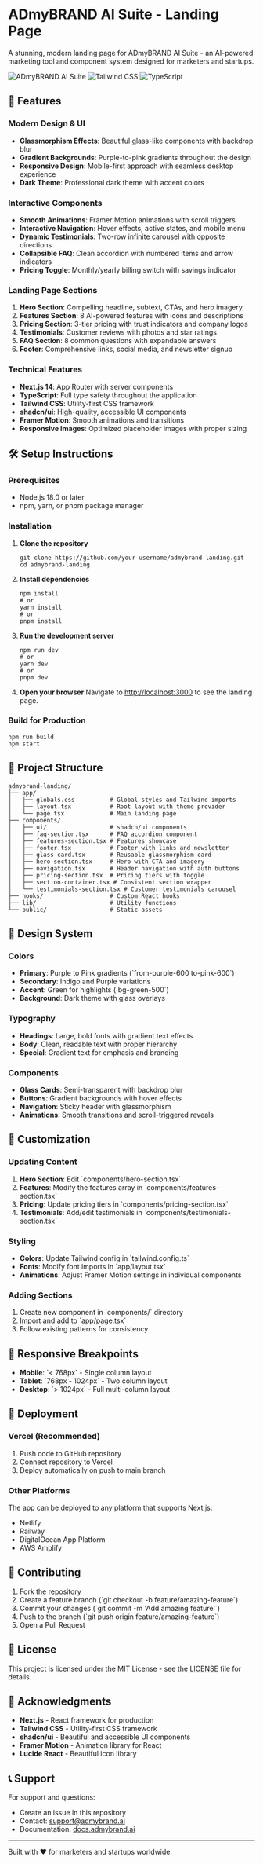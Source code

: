 # ADmyBRAND AI Suite - Landing Page

A stunning, modern landing page for ADmyBRAND AI Suite - an AI-powered marketing tool and component system designed for marketers and startups.

![ADmyBRAND AI Suite](https://img.shields.io/badge/Built%20with-Next.js-black?style=for-the-badge&logo=next.js)
![Tailwind CSS](https://img.shields.io/badge/Styled%20with-Tailwind%20CSS-38B2AC?style=for-the-badge&logo=tailwind-css)
![TypeScript](https://img.shields.io/badge/TypeScript-007ACC?style=for-the-badge&logo=typescript&logoColor=white)

## 🚀 Features

### Modern Design & UI
- **Glassmorphism Effects**: Beautiful glass-like components with backdrop blur
- **Gradient Backgrounds**: Purple-to-pink gradients throughout the design
- **Responsive Design**: Mobile-first approach with seamless desktop experience
- **Dark Theme**: Professional dark theme with accent colors

### Interactive Components
- **Smooth Animations**: Framer Motion animations with scroll triggers
- **Interactive Navigation**: Hover effects, active states, and mobile menu
- **Dynamic Testimonials**: Two-row infinite carousel with opposite directions
- **Collapsible FAQ**: Clean accordion with numbered items and arrow indicators
- **Pricing Toggle**: Monthly/yearly billing switch with savings indicator

### Landing Page Sections
1. **Hero Section**: Compelling headline, subtext, CTAs, and hero imagery
2. **Features Section**: 8 AI-powered features with icons and descriptions
3. **Pricing Section**: 3-tier pricing with trust indicators and company logos
4. **Testimonials**: Customer reviews with photos and star ratings
5. **FAQ Section**: 8 common questions with expandable answers
6. **Footer**: Comprehensive links, social media, and newsletter signup

### Technical Features
- **Next.js 14**: App Router with server components
- **TypeScript**: Full type safety throughout the application
- **Tailwind CSS**: Utility-first CSS framework
- **shadcn/ui**: High-quality, accessible UI components
- **Framer Motion**: Smooth animations and transitions
- **Responsive Images**: Optimized placeholder images with proper sizing

## 🛠️ Setup Instructions

### Prerequisites
- Node.js 18.0 or later
- npm, yarn, or pnpm package manager

### Installation

1. **Clone the repository**
   ```
   git clone https://github.com/your-username/admybrand-landing.git
   cd admybrand-landing
   ```

2. **Install dependencies**
   ```
   npm install
   # or
   yarn install
   # or
   pnpm install
   ```

3. **Run the development server**
   ```
   npm run dev
   # or
   yarn dev
   # or
   pnpm dev
   ```

4. **Open your browser**
   Navigate to [http://localhost:3000](http://localhost:3000) to see the landing page.

### Build for Production

```
npm run build
npm start
```

## 📁 Project Structure

```
admybrand-landing/
├── app/
│   ├── globals.css          # Global styles and Tailwind imports
│   ├── layout.tsx           # Root layout with theme provider
│   └── page.tsx             # Main landing page
├── components/
│   ├── ui/                  # shadcn/ui components
│   ├── faq-section.tsx      # FAQ accordion component
│   ├── features-section.tsx # Features showcase
│   ├── footer.tsx           # Footer with links and newsletter
│   ├── glass-card.tsx       # Reusable glassmorphism card
│   ├── hero-section.tsx     # Hero with CTA and imagery
│   ├── navigation.tsx       # Header navigation with auth buttons
│   ├── pricing-section.tsx  # Pricing tiers with toggle
│   ├── section-container.tsx # Consistent section wrapper
│   └── testimonials-section.tsx # Customer testimonials carousel
├── hooks/                   # Custom React hooks
├── lib/                     # Utility functions
└── public/                  # Static assets
```

## 🎨 Design System

### Colors
- **Primary**: Purple to Pink gradients (\`from-purple-600 to-pink-600\`)
- **Secondary**: Indigo and Purple variations
- **Accent**: Green for highlights (\`bg-green-500\`)
- **Background**: Dark theme with glass overlays

### Typography
- **Headings**: Large, bold fonts with gradient text effects
- **Body**: Clean, readable text with proper hierarchy
- **Special**: Gradient text for emphasis and branding

### Components
- **Glass Cards**: Semi-transparent with backdrop blur
- **Buttons**: Gradient backgrounds with hover effects
- **Navigation**: Sticky header with glassmorphism
- **Animations**: Smooth transitions and scroll-triggered reveals

## 🔧 Customization

### Updating Content
1. **Hero Section**: Edit \`components/hero-section.tsx\`
2. **Features**: Modify the features array in \`components/features-section.tsx\`
3. **Pricing**: Update pricing tiers in \`components/pricing-section.tsx\`
4. **Testimonials**: Add/edit testimonials in \`components/testimonials-section.tsx\`

### Styling
- **Colors**: Update Tailwind config in \`tailwind.config.ts\`
- **Fonts**: Modify font imports in \`app/layout.tsx\`
- **Animations**: Adjust Framer Motion settings in individual components

### Adding Sections
1. Create new component in \`components/\` directory
2. Import and add to \`app/page.tsx\`
3. Follow existing patterns for consistency

## 📱 Responsive Breakpoints

- **Mobile**: \`< 768px\` - Single column layout
- **Tablet**: \`768px - 1024px\` - Two column layout
- **Desktop**: \`> 1024px\` - Full multi-column layout

## 🚀 Deployment

### Vercel (Recommended)
1. Push code to GitHub repository
2. Connect repository to Vercel
3. Deploy automatically on push to main branch

### Other Platforms
The app can be deployed to any platform that supports Next.js:
- Netlify
- Railway
- DigitalOcean App Platform
- AWS Amplify

## 🤝 Contributing

1. Fork the repository
2. Create a feature branch (\`git checkout -b feature/amazing-feature\`)
3. Commit your changes (\`git commit -m 'Add amazing feature'\`)
4. Push to the branch (\`git push origin feature/amazing-feature\`)
5. Open a Pull Request

## 📄 License

This project is licensed under the MIT License - see the [LICENSE](LICENSE) file for details.

## 🙏 Acknowledgments

- **Next.js** - React framework for production
- **Tailwind CSS** - Utility-first CSS framework
- **shadcn/ui** - Beautiful and accessible UI components
- **Framer Motion** - Animation library for React
- **Lucide React** - Beautiful icon library

## 📞 Support

For support and questions:
- Create an issue in this repository
- Contact: support@admybrand.ai
- Documentation: [docs.admybrand.ai](https://docs.admybrand.ai)

---

Built with ❤️ for marketers and startups worldwide.
